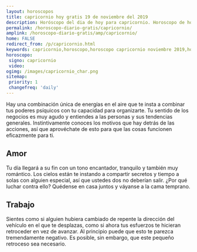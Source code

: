 ```yaml
---
layout: horoscopos
title: capricornio hoy gratis 19 de noviembre del 2019 
description: Horóscopo del dia de hoy para capricornio. Horoscopo de hoy 19 de noviembre del 2019. Las predicciones de amor, trabajo, vida personal gratis.
permalink: /horoscopo-diario-gratis/capricornio/
amplink: /horoscopo-diario-gratis/amp/capricornio/
home: FALSE
redirect_from: /p/capricornio.html
keywords: capricornio,horoscopo,horoscopo capricornio noviembre 2019,horoscopo capricornio hoy,tarot capricornio noviembre 2019,horoscopo capricornio,tarot capricornio hoy,horoscopo de hoy,horoscopo diario,tarot del amor,horoscopo de hoy capricornio,horoscopo diario del tarot, Horoscopo de hoy capricornio 19 de noviembre del 2019,horóscopo del día
horoscopo:
 signo: capricornio
 video:  
ogimg: /images/capricornio_char.png
sitemap:
 priority: 1
 changefreq: 'daily'
---
```



Hay una combinación única de energías en el aire que te insta a combinar tus poderes psíquicos con tu capacidad para organizarte. Tu sentido de los negocios es muy agudo y entiendes a las personas y sus tendencias generales. Instintivamente conoces los motivos que hay detrás de las acciones, así que aprovéchate de esto para que las cosas funcionen eficazmente para ti.

## Amor

Tu día llegará a su fin con un tono encantador, tranquilo y también muy romántico. Los cielos están te instando a compartir secretos y tiempo a solas con alguien especial, así que ustedes dos no deberían salir. ¿Por qué luchar contra ello? Quédense en casa juntos y váyanse a la cama temprano.

## Trabajo

Sientes como si alguien hubiera cambiado de repente la dirección del vehículo en el que te desplazas, como si ahora tus esfuerzos te hicieran retroceder en vez de avanzar. Al principio puede que esto te parezca tremendamente negativo. Es posible, sin embargo, que este pequeño retroceso sea necesario.